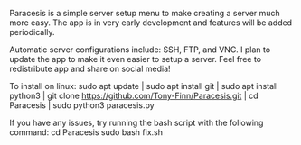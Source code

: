 Paracesis is a simple server setup menu to make creating a server
much more easy. The app is in very early development and features will be added periodically.

Automatic server configurations include: SSH, FTP, and VNC. I plan to update the app to make it even 
easier to setup a server. Feel free to redistribute app and share on social media!

To install on linux:
  sudo apt update |
  sudo apt install git |
  sudo apt install python3 |
  git clone https://github.com/Tony-Finn/Paracesis.git |
  cd Paracesis |
  sudo python3 paracesis.py

If you have any issues, try running the bash script with the following command: 
  cd Paracesis
  sudo bash fix.sh
